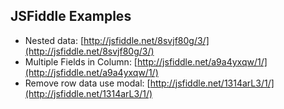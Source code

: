 ## JSFiddle Examples

* Nested data: [http://jsfiddle.net/8svjf80g/3/](http://jsfiddle.net/8svjf80g/3/)
* Multiple Fields in Column: [http://jsfiddle.net/a9a4yxqw/1/](http://jsfiddle.net/a9a4yxqw/1/)
* Remove row data use modal: [http://jsfiddle.net/1314arL3/1/](http://jsfiddle.net/1314arL3/1/)
